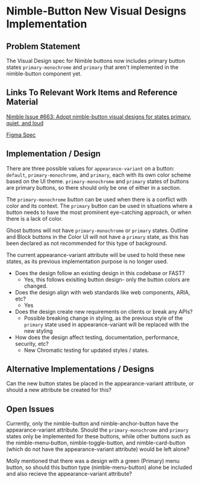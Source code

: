 # Nimble-Button New Visual Designs Implementation

## Problem Statement

The Visual Design spec for Nimble buttons now includes primary button states `primary-monochrome` and `primary` that aren't implemented in the nimble-button component yet.

## Links To Relevant Work Items and Reference Material

[Nimble Issue #663: Adopt nimble-button visual designs for states primary, quiet, and loud](https://github.com/ni/nimble/issues/663)

[Figma Spec](https://www.figma.com/file/PO9mFOu5BCl8aJvFchEeuN/Nimble_Components?type=design&node-id=1295-77205)

## Implementation / Design

There are three possible values for `appearance-variant` on a button: `default`, `primary-monochrome`, and `primary`, each with its own color scheme based on the UI theme.
`primary-monochrome` and `primary` states of buttons are primary buttons, so there should only be one of either in a section.

The `primary-monochrome` button can be used when there is a conflict with color and its context.
The `primary` button can be used in situations where a button needs to have the most prominent eye-catching approach, or when there is a lack of color.

Ghost buttons will not have `primary-monochrome` or `primary` states.
Outline and Block buttons in the Color UI will not have a `primary` state, as this has been declared as not recommended for this type of background.

The current appearance-variant attribute will be used to hold these new states, as its previous implementation purpose is no longer used.

-   Does the design follow an existing design in this codebase or FAST?
    -   Yes, this follows exisiting button design- only the button colors are changed.
-   Does the design align with web standards like web components, ARIA, etc?
    -   Yes
-   Does the design create new requirements on clients or break any APIs?
    -   Possible breaking change in styling, as the previous style of the `primary` state used in appearance-variant will be replaced with the new styling
-   How does the design affect testing, documentation, performance, security, etc?
    -   New Chromatic testing for updated styles / states.

## Alternative Implementations / Designs

Can the new button states be placed in the appearance-variant attribute, or should a new attribute be created for this?

## Open Issues

Currently, only the nimble-button and nimble-anchor-button have the appearance-variant attribute. Should the `primary-monochrome` and `primary` states only be implemented for these buttons, while other buttons such as the nimble-menu-button, nimble-toggle-button, and nimble-card-button (which do not have the appearance-variant attribute) would be left alone?

Molly mentioned that there was a design with a green (Primary) menu button, so should this button type (nimble-menu-button) alone be included and also recieve the appearance-variant attribute?
